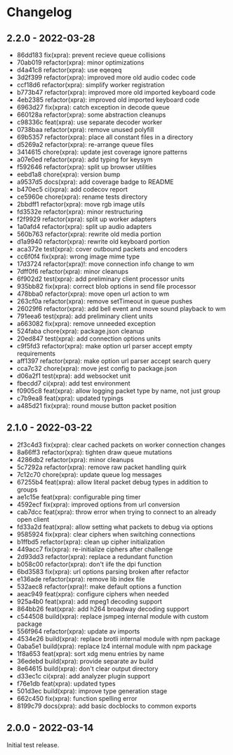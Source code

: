 # Changelog

## 2.2.0 - 2022-03-28

* 86dd183 fix(xpra): prevent recieve queue collisions
* 70ab019 refactor(xpra): minor optimizations
* d4a41c8 refactor(xpra): use eqeqeq
* 3d2f399 refactor(xpra): improved more old audio codec code
* ccf18d6 refactor(xpra): simplify worker registration
* b773b47 refactor(xpra): improved more old imported keyboard code
* 4eb2385 refactor(xpra): improved old imported keyboard code
* 6963d27 fix(xpra): catch exception in decode queue
* 660128a refactor(xpra): some abstraction cleanups
* c98336c feat(xpra): use separate decoder worker
* 0738baa refactor(xpra): remove unused polyfill
* 69b5357 refactor(xpra): place all constant files in a directory
* d5269a2 refactor(xpra): re-arrange queue files
* 3414615 chore(xpra): update jest coverage ignore patterns
* a07e0ed refactor(xpra): add typing for keysym
* f592646 refactor(xpra): split up browser utilities
* eebd1a8 chore(xpra): version bump
* a9537d5 docs(xpra): add coverage badge to README
* b470ec5 ci(xpra): add codecov report
* ce5960e chore(xpra): rename tests directory
* 2bbdff1 refactor(xpra): move rgb image utils
* fd3532e refactor(xpra): minor restructuring
* f2f9929 refactor(xpra): split up worker adapters
* 1a0afd4 refactor(xpra): split up audio adapters
* 560b763 refactor(xpra): rewrite old media portion
* d1a9940 refactor(xpra): rewrite old keyboard portion
* aca372e test(xpra): cover outbound packets and encoders
* cc6f0f4 fix(xpra): wrong image mime type
* 17d3724 refactor(xpra)!: move connection info change to wm
* 7dff0f6 refactor(xpra): minor cleanups
* 6f902d2 test(xpra): add preliminary client processor units
* 935bb82 fix(xpra): correct blob options in send file processor
* 478bba0 refactor(xpra): move open url action to wm
* 263cf0a refactor(xpra): remove setTimeout in queue pushes
* 26029f6 refactor(xpra): add bell event and move sound playback to wm
* 791eea6 test(xpra): add preliminary client units
* a663082 fix(xpra): remove unneeded exception
* 524faba chore(xpra): package.json cleanup
* 20ed847 test(xpra): add connection options units
* c9f5fd3 refactor(xpra): make option url parser accept empty requirements
* aff1397 refactor(xpra): make option url parser accept search query
* cca7c32 chore(xpra): move jest config to package.json
* d06a2f1 test(xpra): add websocket unit
* fbecdd7 ci(xpra): add test environment
* f0905c8 feat(xpra): allow logging packet type by name, not just group
* c7b9ea8 feat(xpra): updated typings
* a485d21 fix(xpra): round mouse button packet position


## 2.1.0 - 2022-03-22

* 2f3c4d3 fix(xpra): clear cached packets on worker connection changes
* 8a66ff3 refactor(xpra): tighten draw queue mutations
* 4286db2 refactor(xpra): minor cleanups
* 5c7292a refactor(xpra): remove raw packet handling quirk
* 7c12c70 chore(xpra): update queue log messages
* 67255b4 feat(xpra): allow literal packet debug types in addition to groups
* ae1c15e feat(xpra): configurable ping timer
* 4592ecf fix(xpra): improved options from url conversion
* cab7dcc feat(xpra): throw error when trying to connect to an already open client
* fd33a2d feat(xpra): allow setting what packets to debug via options
* 9585924 fix(xpra): clear ciphers when switching connections
* b1ffbd5 refactor(xpra): clean up cipher initialization
* 449acc7 fix(xpra): re-initialize ciphers after challenge
* 2d93dd3 refactor(xpra): replace a redundant function
* b058c00 refactor(xpra): don't iife the dpi function
* 6bd3583 fix(xpra): url options parsing broken after refactor
* e136ade refactor(xpra): remove lib index file
* 532aec8 refactor(xpra)!: make default options a function
* aeac949 feat(xpra): configure ciphers when needed
* 925a4b0 feat(xpra): add mpeg1 decoding support
* 864bb26 feat(xpra): add h264 broadway decoding support
* c544508 build(xpra): replace jsmpeg internal module with custom package
* 556f964 refactor(xpra): update av imports
* 4534e26 build(xpra): replace brotli internal module with npm package
* 0aba5e1 build(xpra): replace lz4 internal module with npm package
* 1f8a653 feat(xpra): sort xdg menu entries by name
* 36edebd build(xpra): provide separate av build
* 8e64615 build(xpra): don't clear output directory
* d33ec1c ci(xpra): add analyzer plugin support
* f76e1db feat(xpra): updated types
* 501d3ec build(xpra): improve type generation stage
* 662c450 fix(xpra): function spelling error
* 8199c79 docs(xpra): add basic docblocks to common exports

## 2.0.0 - 2022-03-14

Initial test release.
